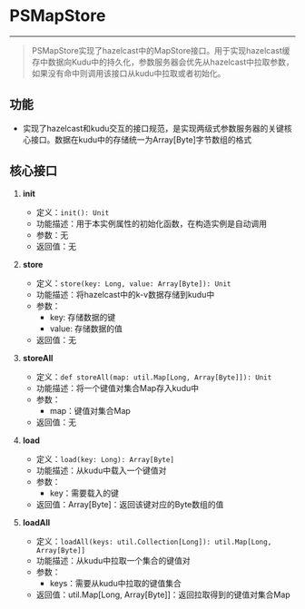 # PSMapStore

---


> PSMapStore实现了hazelcast中的MapStore接口。用于实现hazelcast缓存中数据向Kudu中的持久化，参数服务器会优先从hazelcast中拉取参数，如果没有命中则调用该接口从kudu中拉取或者初始化。

## 功能

* 实现了hazelcast和kudu交互的接口规范，是实现两级式参数服务器的关键核心接口。数据在kudu中的存储统一为Array[Byte]字节数组的格式


## 核心接口

1. **init**
	- 定义：```init(): Unit ```
	- 功能描述：用于本实例属性的初始化函数，在构造实例是自动调用
	- 参数：无
	- 返回值：无

2. **store**
	- 定义：```store(key: Long, value: Array[Byte]): Unit ```
	- 功能描述：将hazelcast中的k-v数据存储到kudu中
	- 参数：
		- key: 存储数据的键
		- value: 存储数据的值
	- 返回值：无

3. **storeAll**
	- 定义：```def storeAll(map: util.Map[Long, Array[Byte]]): Unit ```
	- 功能描述：将一个键值对集合Map存入kudu中
	- 参数：
		- map：键值对集合Map
	- 返回值：无

4. **load**
	- 定义：```load(key: Long): Array[Byte] ```
	- 功能描述：从kudu中载入一个键值对
	- 参数：
		- key：需要载入的键
	- 返回值：Array[Byte]：返回该键对应的Byte数组的值

5. **loadAll**
	- 定义：```loadAll(keys: util.Collection[Long]): util.Map[Long, Array[Byte]] ```
	- 功能描述：从kudu中拉取一个集合的键值对
	- 参数：
		- keys：需要从kudu中拉取的键值集合
	- 返回值：util.Map[Long, Array[Byte]]：返回拉取得到的键值对集合Map
